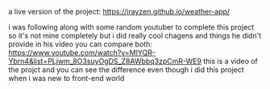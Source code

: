 a live version of the project: 
        https://irayzen.github.io/weather-app/

i was following along with some random youtuber to complete this project so it's not mine completely but i did really cool chagens and things he didn't provide in his video you can compare both:
https://www.youtube.com/watch?v=MIYQR-Ybrn4&list=PLjwm_8O3suyOgDS_Z8AWbbq3zpCmR-WE9 this is a video of the projct and you can see the difference even though i did this project when i was new to front-end world
